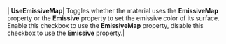 | **UseEmissiveMap**| Toggles whether the material uses the **EmissiveMap** property or the **Emissive** property to set the emissive color of its surface. Enable this checkbox to use the **EmissiveMap** property, disable this checkbox to use the **Emissive** property.|